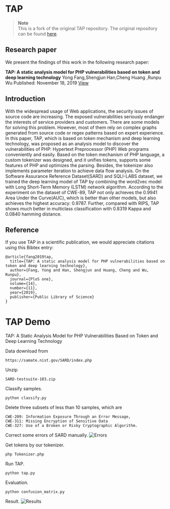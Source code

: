 # TAP

> **Note**  
> This is a fork of the original TAP repository. The original repository can be found [here](https://github.com/das-lab/TAP).

## Research paper

We present the findings of this work in the following research paper:

**TAP: A static analysis model for PHP vulnerabilities based on token and deep learning technology**
Yong Fang,Shengjun Han,Cheng Huang ,Runpu Wu
Published: November 18, 2019
[View](https://doi.org/10.1371/journal.pone.0225196)

## Introduction

With the widespread usage of Web applications, the security issues of source code are increasing. The exposed vulnerabilities seriously endanger the interests of service providers and customers. There are some models for solving this problem. However, most of them rely on complex graphs generated from source code or regex patterns based on expert experience. In this paper, TAP, which is based on token mechanism and deep learning technology, was proposed as an analysis model to discover the vulnerabilities of PHP: Hypertext Preprocessor (PHP) Web programs conveniently and easily. Based on the token mechanism of PHP language, a custom tokenizer was designed, and it unifies tokens, supports some features of PHP and optimizes the parsing. Besides, the tokenizer also implements parameter iteration to achieve data flow analysis. On the Software Assurance Reference Dataset(SARD) and SQLI-LABS dataset, we trained the deep learning model of TAP by combining the word2vec model with Long Short-Term Memory (LSTM) network algorithm. According to the experiment on the dataset of CWE-89, TAP not only achieves the 0.9941 Area Under the Curve(AUC), which is better than other models, but also achieves the highest accuracy: 0.9787. Further, compared with RIPS, TAP shows much better in multiclass classification with 0.8319 Kappa and 0.0840 hamming distance.


## Reference

If you use TAP in a scientific publication, we would appreciate citations using this Bibtex entry:

```
@article{fang2019tap,
  title={TAP: A static analysis model for PHP vulnerabilities based on token and deep learning technology},
  author={Fang, Yong and Han, Shengjun and Huang, Cheng and Wu, Runpu},
  journal={PloS one},
  volume={14},
  number={11},
  year={2019},
  publisher={Public Library of Science}
}
```

# TAP Demo

TAP: A Static Analysis Model for PHP Vulnerabilities Based on Token and Deep Learning Technology


Data download from
```
https://samate.nist.gov/SARD/index.php
```

Unzip 
```
SARD-testsuite-103.zip
```
 
Classify samples.
```
python classify.py
```

Delete three subsets of less than 10 samples, which are
```
CWE-209: Information Exposure Through an Error Message, 
CWE-311: Missing Encryption of Sensitive Data 
CWE-327: Use of a Broken or Risky Cryptographic Algorithm.
```

Correct some errors of SARD manually. 
![Errors](./sarderrors.png) 

Get tokens by our tokenizer.
```
php Tokenizer.php
```

Run TAP.
```
python tap.py
```

Evaluation.
```
python confusion_matrix.py
```

Result.
![Results](./result/tapcmNor.png)
